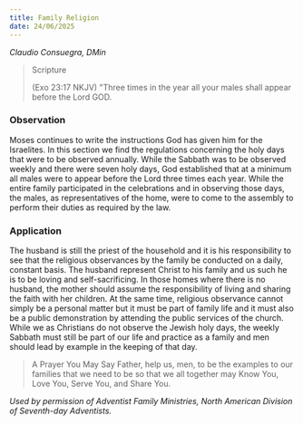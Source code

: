 ```yaml
---
title: Family Religion
date: 24/06/2025
---
```


_Claudio Consuegra, DMin_

> <p>Scripture</p>
> (Exo 23:17 NKJV) "Three times in the year all your males shall appear before the Lord GOD.

### Observation

Moses continues to write the instructions God has given him for the Israelites. In this section we find the regulations concerning the holy days that were to be observed annually. While the Sabbath was to be observed weekly and there were seven holy days, God established that at a minimum all males were to appear before the Lord three times each year. While the entire family participated in the celebrations and in observing those days, the males, as representatives of the home, were to come to the assembly to perform their duties as required by the law.

### Application

The husband is still the priest of the household and it is his responsibility to see that the religious observances by the family be conducted on a daily, constant basis. The husband represent Christ to his family and us such he is to be loving and self-sacrificing. In those homes where there is no husband, the mother should assume the responsibility of living and sharing the faith with her children. At the same time, religious observance cannot simply be a personal matter but it must be part of family life and it must also be a public demonstration by attending the public services of the church. While we as Christians do not observe the Jewish holy days, the weekly Sabbath must still be part of our life and practice as a family and men should lead by example in the keeping of that day.

> <callout>A Prayer You May Say</callout>
> Father, help us, men, to be the examples to our families that we need to be so that we all together may Know You, Love You, Serve You, and Share You.

_Used by permission of Adventist Family Ministries, North American Division of Seventh-day Adventists._